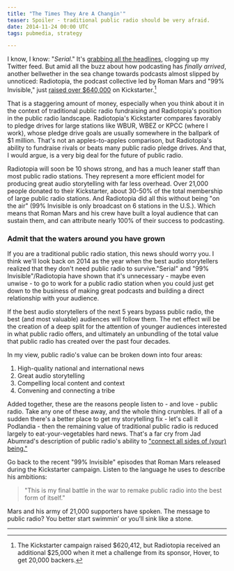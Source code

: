 ```yaml
---
title: "The Times They Are A Changin'"  
teaser: Spoiler - traditional public radio should be very afraid. 
date: 2014-11-24 00:00 UTC
tags: pubmedia, strategy 

---
```


I know, I know: "_Serial_." It's [grabbing all the headlines](http://www.nytimes.com/2014/11/24/business/media/serial-podcastings-first-breakout-hit-sets-stage-for-more.html), clogging up my Twitter feed. But amid all the buzz about how podcasting has _finally arrived_, another bellwether in the sea change towards podcasts almost slipped by unnoticed: Radiotopia, the podcast collective led by Roman Mars and "99% Invisible," just [raised over $640,000](https://www.kickstarter.com/projects/1748303376/radiotopia-a-storytelling-revolution) on Kickstarter.[^kickstarter]

That is a staggering amount of money, especially when you think about it in the context of traditional public radio fundraising and Radiotopia's position in the public radio landscape. Radiotopia's Kickstarter compares favorably to pledge drives for large stations like WBUR, WBEZ or KPCC (where I work), whose pledge drive goals are usually somewhere in the ballpark of $1 million. That's not an apples-to-apples comparison, but Radiotopia's ability to fundraise rivals or beats many public radio pledge drives. And that, I would argue, is a very big deal for the future of public radio.

 Radiotopia will soon be 10 shows strong, and has a much leaner staff than most public radio stations. They represent a more efficient model for producing great audio storytelling with far less overhead. Over 21,000 people donated to their Kickstarter, about 30-50% of the total membership of large public radio stations. And Radiotopia did all this without being "on the air" (99% Invisible is only broadcast on 6 stations in the U.S.). Which means that Roman Mars and his crew have built a loyal audience that can sustain them, and can attribute nearly 100% of their success to podcasting.

### Admit that the waters around you have grown

If you are a traditional public radio station, this news should worry you. I think we'll look back on 2014 as the year when the best audio storytellers realized that they don't need public radio to survive."Serial" and "99% Invisible"/Radiotopia have shown that it's unnecessary - maybe even unwise - to go to work for a public radio station when you could just get down to the business of making great podcasts and building a direct relationship with your audience. 

If the best audio storytellers of the next 5 years bypass public radio, the best (and most valuable) audiences will follow them. The net effect will be the creation of a deep split for the attention of younger audiences interested in what public radio offers, and ultimately an unbundling of the total value that public radio has created over the past four decades.

In my view, public radio's value can be broken down into four areas:

1. High-quality national and international news
2. Great audio storytelling
3. Compelling local content and context
4. Convening and connecting a tribe

Added together, these are the reasons people listen to - and love - public radio. Take any one of these away, and the whole thing crumbles. If all of a sudden there's a better place to get my storytelling fix - let's call it Podlandia - then the remaining value of traditional public radio is reduced largely to eat-your-vegetables hard news. That's a far cry from Jad Abumrad's description of public radio's ability to   ["connect all sides of (your) being."](http://www.youtube.com/watch?v=Yjh_8CoAt1M&t=24m04s)

Go back to the recent "99% Invisible" episodes that Roman Mars released during the Kickstarter campaign. Listen to the language he uses to describe his ambitions:

> "This is my final battle in the war to remake public radio into the best form of itself."

Mars and his army of 21,000 supporters have spoken. The message to public radio? You better start swimmin’ or you’ll sink like a stone.

---
[^kickstarter]: The Kickstarter campaign raised $620,412, but Radiotopia received an additional $25,000 when it met a challenge from its sponsor, Hover, to get 20,000 backers.